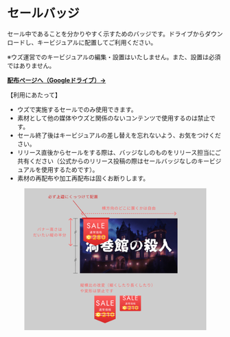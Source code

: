 # セールバッジ

セール中であることを分かりやすく示すためのバッジです。ドライブからダウンロードし、キービジュアルに配置してご利用ください。

※ウズ運営でのキービジュアルの編集・設置はいたしません。また、設置は必須ではありません。



[**配布ページへ（Googleドライブ）→**](https://drive.google.com/drive/folders/1j35k8yNtRkDh4mZPxp2LjHRbpiLqXjjQ?usp=drive\_link)



【利用にあたって】

* ウズで実施するセールでのみ使用できます。
* 素材として他の媒体やウズと関係のないコンテンツで使用するのは禁止です。
* セール終了後はキービジュアルの差し替えを忘れないよう、お気をつけください。
* リリース直後からセールをする際は、バッジなしのものをリリース担当にご共有ください（公式からのリリース投稿の際はセールバッジなしのキービジュアルを使用するためです）。
* 素材の再配布や加工再配布は固くお断りします。

<figure><img src="../.gitbook/assets/セールバッジ使用方法.png" alt=""><figcaption></figcaption></figure>



